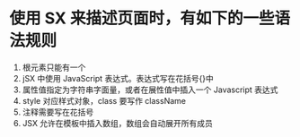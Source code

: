 # 使用 SX 来描述页面时，有如下的一些语法规则

1. 根元素只能有一个
2. jSX 中使用 JavaScript 表达式。表达式写在花括号{}中
3. 属性值指定为字符串字面量，或者在展性值中插入一个 Javascript 表达式
4. style 对应样式对象，class 要写作 className
5. 注释需要写在花括号
6. JSX 允许在模板中插入数组，数组会自动展开所有成员
